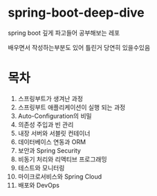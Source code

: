 # spring-boot-deep-dive
spring boot 깊게 파고들어 공부해보는 레포

배우면서 작성하는부분도 있어 틀린거 당연히 있을수있음

# 목차
1. 스프링부트가 생겨난 과정
2. 스프링부트 애플리케이션이 실행 되는 과정
3. Auto-Configuration의 비밀
4. 의존성 주입과 빈 관리
5. 내장 서버와 서블릿 컨테이너
6. 데이터베이스 연동과 ORM
7. 보안과 Spring Security
8. 비동기 처리와 리액티브 프로그래밍
9. 테스트와 모니터링
10. 마이크로서비스와 Spring Cloud
11. 배포와 DevOps